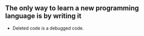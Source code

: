 ## The only way to learn a new programming language is by writing it
- Deleted code is a debugged code.
